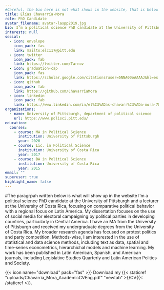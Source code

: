 ```yaml
---
#Careful, the bio here is not what shows in the website, that is below
title: Elías Chavarría-Mora
role: PhD Candidate
avatar_filename: avatar-laspp2019.jpg
bio: I'm a political science PhD candidate at the University of Pittsburgh and a lecturer at the University of Costa Rica, focusing on comparative political behavior with a regional focus on Latin America. My dissertation focuses on the use of social media for electoral campaigning by political parties in developing countries, particularly in Central America.  I have an an MA from the University of Pittsburgh and received my undergraduate degrees from the University of Costa Rica. My broader research agenda has focused on protest politics and party competition. Methods-wise, I am interested in the use of statistical and data science methods, including text as data, spatial and time-series econometrics, hierarchichal models and machine learning. My work has been published in Latin American, Spanish, and American journals, including Legislative Studies Quarterly and Latin American Politics and Society.
interests: null
social:
  - icon: envelope
    icon_pack: fas
    link: mailto:elc117@pitt.edu
  - icon: twitter
    icon_pack: fab
    link: https://twitter.com/Tarnov
  - icon: graduation-cap
    icon_pack: fas
    link: https://scholar.google.com/citations?user=5NNA00oAAAAJ&hl=es
  - icon: github
    icon_pack: fab
    link: https://github.com/ChavarriaMora
  - icon: linkedin
    icon_pack: fab
    link: https://www.linkedin.com/in/el%C3%ADas-chavarr%C3%ADa-mora-782831144/
organizations:
  - name: University of Pittsburgh, department of political science
    url: https://www.polisci.pitt.edu/
education:
  courses:
    - course: MA in Political Science
      institution: University of Pittsburgh
      year: 2020
    - course: Lic. in Political Science
      institution: University of Costa Rica
      year: 2017
    - course: BA in Political Science
      institution: University of Costa Rica
      year: 2015
email: ""
superuser: true
highlight_name: false
---
```

#The paragrpah written below is what will show up in the website
I'm a political science PhD candidate at the University of Pittsburgh and a lecturer at the University of Costa Rica, focusing on comparative political behavior with a regional focus on Latin America. My dissertation focuses on the use of social media for electoral campaigning by political parties in developing countries, particularly in Central America.  I have an MA from the University of Pittsburgh and received my undergraduate degrees from the University of Costa Rica. My broader research agenda has focused on protest politics and party competition. Methods-wise, I am interested in the use of statistical and data science methods, including text as data, spatial and time-series econometrics, hierarchichal models and machine learning. My work has been published in Latin American, Spanish, and American journals, including Legislative Studies Quarterly and Latin American Politics and Society. 

{{< icon name="download" pack="fas" >}} Download my {{< staticref "uploads/Chavarria_Mora_AcademicCVEng.pdf" "newtab" >}}CV{{< /staticref >}}.
